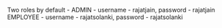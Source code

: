 Two roles by default -
ADMIN - username - rajatjain, password - rajatjain
EMPLOYEE - username - rajatsolanki, password - rajatsolanki